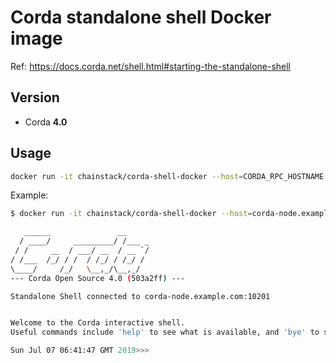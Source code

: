 # Corda standalone shell Docker image

Ref: https://docs.corda.net/shell.html#starting-the-standalone-shell

## Version

* Corda **4.0**

## Usage

``` sh
docker run -it chainstack/corda-shell-docker --host=CORDA_RPC_HOSTNAME --port=CORDA_RPC_PORT --user=CORDA_RPC_USER --password=CORDA_RPC_PASSWORD
```

Example:

``` sh
$ docker run -it chainstack/corda-shell-docker --host=corda-node.example.com --port=10201 --user=rpcuser --password=rpcpassword

   ______               __
  / ____/     _________/ /___ _
 / /     __  / ___/ __  / __ `/
/ /___  /_/ / /  / /_/ / /_/ /
\____/     /_/   \__,_/\__,_/
--- Corda Open Source 4.0 (503a2ff) ---

Standalone Shell connected to corda-node.example.com:10201


Welcome to the Corda interactive shell.
Useful commands include 'help' to see what is available, and 'bye' to shut down the node.

Sun Jul 07 06:41:47 GMT 2019>>>
```
